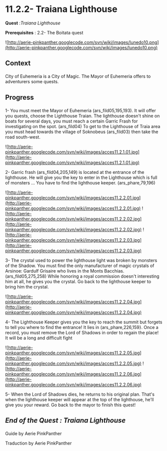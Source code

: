 # 11.2.2- Traiana Lighthouse #


<p><b>Quest</b> :<em>Traiana Lighthouse</em> </p>
<p><b>Prerequisites</b> : 2.2- The Boitata quest</p>

![http://aerie-pinkpanther.googlecode.com/svn/wiki/images/lunedo10.png](http://aerie-pinkpanther.googlecode.com/svn/wiki/images/lunedo10.png)

## <p><span>Context</span></p> ##

City of Euhemeria is a City of Magic. The Mayor of Euhemeria offers to adventurers some quests.

## <p>Progress</p> ##

1- You must meet the Mayor of Euhemeria (ars\_fild05,195,193). It will offer you quests, choose the Lighthouse Traian. The lighthouse doesn't shine on boats for several days, you must reach a certain Garric Frash for investigating on the spot. (ars\_fild04) To get to the Lighthouse of Traia area you must head towards the village of Soknobeus (ars\_fild03) then take the road south-west.


![http://aerie-pinkpanther.googlecode.com/svn/wiki/images/acces11.2.1.01.jpg](http://aerie-pinkpanther.googlecode.com/svn/wiki/images/acces11.2.1.01.jpg)


2- Garric frash (ars\_fild04,205,149) is located at the entrance of the lighthouse. He will give you the key to enter in the Lighthouse which is full of monsters ... You have to find the lighthouse keeper. (ars\_phare,79,196)


![http://aerie-pinkpanther.googlecode.com/svn/wiki/images/acces11.2.2.01.jpg](http://aerie-pinkpanther.googlecode.com/svn/wiki/images/acces11.2.2.01.jpg)
![http://aerie-pinkpanther.googlecode.com/svn/wiki/images/acces11.2.2.02.jpg](http://aerie-pinkpanther.googlecode.com/svn/wiki/images/acces11.2.2.02.jpg)
![http://aerie-pinkpanther.googlecode.com/svn/wiki/images/acces11.2.2.03.jpg](http://aerie-pinkpanther.googlecode.com/svn/wiki/images/acces11.2.2.03.jpg)

3- The crystal used to power the lighthouse light was broken by monsters of the Shadow. You must find the only manufacturer of magic crystals of Arsinoe: Gardulf Grisaire who lives in the Monts Bacchias. (ars\_fild05,275,258) While honoring a royal commission doesn't interesting him at all, he gives you the crystal. Go back to the lighthouse keeper to bring him the crystal.


![http://aerie-pinkpanther.googlecode.com/svn/wiki/images/acces11.2.2.04.jpg](http://aerie-pinkpanther.googlecode.com/svn/wiki/images/acces11.2.2.04.jpg)

4- The Lighthouse Keeper gives you the key to reach the summit but forgets to tell you where to find the entrance! It lies in (ars\_phare,226,159}. Once a record, you must remove the Lord of Shadows in order to regain the place! It will be a long and difficult fight


![http://aerie-pinkpanther.googlecode.com/svn/wiki/images/acces11.2.2.05.jpg](http://aerie-pinkpanther.googlecode.com/svn/wiki/images/acces11.2.2.05.jpg)
![http://aerie-pinkpanther.googlecode.com/svn/wiki/images/acces11.2.2.06.jpg](http://aerie-pinkpanther.googlecode.com/svn/wiki/images/acces11.2.2.06.jpg)

5- When the Lord of Shadows dies, he returns to his original plan. That's when the lighthouse keeper will appear at the top of the lighthouse, he'll give you your reward. Go back to the mayor to finish this quest!

## <p><em>End of the Quest : Traiana Lighthouse</em></h2>
Guide by Aerie PinkPanther

Traduction by Aerie PinkPanther
</p>